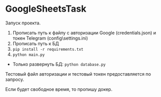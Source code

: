 # GoogleSheetsTask

Запуск проекта. 

1. Прописать путь к файлу с авторизации Google (credentials.json) и токен Telegram (config\settings.ini)
2. Прописать путь к БД
3. `pip install -r requirements.txt`
4. `python main.py`
- Только развернуть БД: `python database.py`

Тестовый файл авторизации и тестовый токен предоставляется по запросу.

Если будет свободное время, то пропишу докер. 